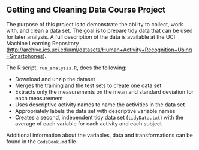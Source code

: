 ## Getting and Cleaning Data Course Project

The purpose of this project is to demonstrate the ability to collect, work with, and clean a data set. The goal is to prepare tidy data that can be used for later analysis. 
A full description of the data is available at the UCI Machine Learning Repository (http://archive.ics.uci.edu/ml/datasets/Human+Activity+Recognition+Using+Smartphones).

The R script, `run_analysis.R`, does the following:

  - Download and unzip the dataset
  - Merges the training and the test sets to create one data set
  - Extracts only the measurements on the mean and standard deviation for each measurement
  - Uses descriptive activity names to name the activities in the data set
  - Appropriately labels the data set with descriptive variable names
  - Creates a second, independent tidy data set (`tidyData.txt`) with the average of each variable for each activity and each subject  

 Additional information about the variables, data and transformations can be found in the `CodeBook.md` file
